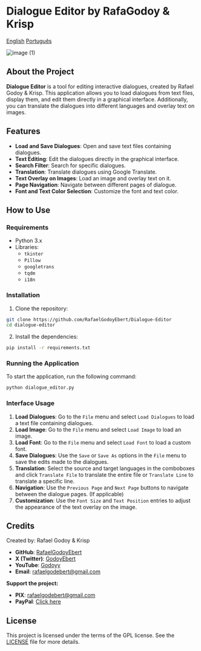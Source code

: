 # Dialogue Editor by RafaGodoy & Krisp
[English](https://github.com/RafaelGodoyEbert/Dialogue-Editor/blob/main/README.md) [Português](https://github.com/RafaelGodoyEbert/Dialogue-Editor/blob/main/README_portuguese.md)

![image (1)](https://github.com/RafaelGodoyEbert/Dialogue-Editor/assets/78083427/325c9804-068e-41fa-a404-2416097b527a)

## About the Project

**Dialogue Editor** is a tool for editing interactive dialogues, created by Rafael Godoy & Krisp. This application allows you to load dialogues from text files, display them, and edit them directly in a graphical interface. Additionally, you can translate the dialogues into different languages and overlay text on images.

## Features

- **Load and Save Dialogues**: Open and save text files containing dialogues.
- **Text Editing**: Edit the dialogues directly in the graphical interface.
- **Search Filter**: Search for specific dialogues.
- **Translation**: Translate dialogues using Google Translate.
- **Text Overlay on Images**: Load an image and overlay text on it.
- **Page Navigation**: Navigate between different pages of dialogue.
- **Font and Text Color Selection**: Customize the font and text color.

## How to Use

### Requirements

- Python 3.x
- Libraries:
  - `tkinter`
  - `Pillow`
  - `googletrans`
  - `tqdm`
  - `i18n`

### Installation

1. Clone the repository:

```bash
git clone https://github.com/RafaelGodoyEbert/Dialogue-Editor
cd dialogue-editor
```

2. Install the dependencies:

```bash
pip install -r requirements.txt
```

### Running the Application

To start the application, run the following command:

```bash
python dialogue_editor.py
```

### Interface Usage

1. **Load Dialogues**: Go to the `File` menu and select `Load Dialogues` to load a text file containing dialogues.
2. **Load Image**: Go to the `File` menu and select `Load Image` to load an image.
3. **Load Font**: Go to the `File` menu and select `Load Font` to load a custom font.
4. **Save Dialogues**: Use the `Save` or `Save As` options in the `File` menu to save the edits made to the dialogues.
5. **Translation**: Select the source and target languages in the comboboxes and click `Translate File` to translate the entire file or `Translate Line` to translate a specific line.
6. **Navigation**: Use the `Previous Page` and `Next Page` buttons to navigate between the dialogue pages. (If applicable)
7. **Customization**: Use the `Font Size` and `Text Position` entries to adjust the appearance of the text overlay on the image.

## Credits

Created by: Rafael Godoy & Krisp

- **GitHub**: [RafaelGodoyEbert](https://github.com/RafaelGodoyEbert)
- **X (Twitter)**: [GodoyEbert](https://twitter.com/GodoyEbert)
- **YouTube**: [Godoyy](https://youtube.com/@Godoyy)
- **Email**: rafaelgodebert@gmail.com

**Support the project:**

- **PIX**: rafaelgodebert@gmail.com
- **PayPal**: [Click here](https://www.paypal.com/donate?hosted_button_id=XXXXX)

## License

This project is licensed under the terms of the GPL license. See the [LICENSE](LICENSE) file for more details.
